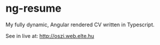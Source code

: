 # ng-resume
My fully dynamic, Angular rendered CV written in Typescript.

See in live at: http://oszi.web.elte.hu
